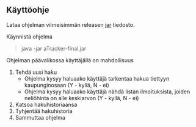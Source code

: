 ## Käyttöohje

Lataa ohjelman viimeisimmän releasen [jar](https://github.com/Uhinho/ot-harjoitustyo/releases/tag/v1.0-loppu) tiedosto. 

Käynnistä ohjelma
> java -jar aTracker-final.jar

Ohjelman päävalikossa käyttäjällä on mahdollisuus

1. Tehdä uusi haku
	- Ohjelma kysyy haluaako käyttäjä tarkentaa hakua tiettyyn kaupunginosaan (Y - kyllä, N - ei)
	- Ohjelma kysyy haluaako käyttäjä nähdä listan ilmoituksista, joiden neliöhinta on alle keskiarvon (Y - kyllä, N - ei)
2. Katsoa hakuhistoriaansa
3. Tyhjentää hakuhistoria
0. Sammuttaa ohjelma 
